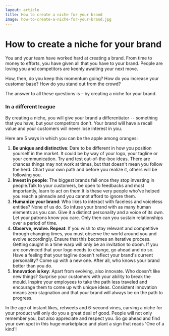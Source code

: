 ```yaml
---
layout: article
title: How to create a niche for your brand
image: how-to-create-a-niche-for-your-brand.jpg
---
```


# How to create a niche for your brand

You and your team have worked hard at creating a brand. From time to money to efforts, you have given all that you have to your brand. People are loving you and competitors are keenly awaiting your next move.

How, then, do you keep this momentum going? How do you increase your customer base? How do you stand out from the crowd?

The answer to all these questions is – by creating a niche for your brand.

### In a different league

By creating a niche, you will give your brand a differentiator -- something that you have, but your competitors don't. Your brand will have a recall value and your customers will never lose interest in you.

Here are 5 ways in which you can be the apple among oranges:

1. **Be unique and distinctive**: Dare to be different in how you position yourself in the market. It could be by way of your logo, your tagline or your communication. Try and test out-of-the-box ideas. There are chances things may not work at times, but that doesn't mean you follow the herd. Chart your own path and before you realize it, others will be following you.
2. **Invest in people**: The biggest brands fail once they stop investing in people.Talk to your customers, be open to feedbacks and most importantly, learn to act on them.It is these very people who've helped you reach a pinnacle and you cannot afford to ignore them.
3. **Humanize your brand**: Who likes to interact with faceless and voiceless entities? None of us do. So infuse your brand with as many human elements as you can. Give it a distinct personality and a voice of its own. Let your patrons know you care. Only then can you sustain relationships over a period of time.
4. **Observe, evolve. Repeat**: If you wish to stay relevant and competitive through changing times, you must observe the world around you and evolve accordingly. Ensure that this becomes an iterative process. Getting caught in a time warp will only be an invitation to doom. If you are convinced that your logo needs to change, go ahead and do so. Have a feeling that your tagline doesn't reflect your brand's current personality? Come up with a new one. After all, who knows your brand better than you do.
5. **Innovation is key**: Apart from evolving, also innovate. Who doesn't like new things? Surprise your customers with your ability to break the mould. Inspire your employees to take the path less traveled and encourage them to come up with unique ideas. Consistent innovation means zero stagnation and that your brand will always be on the path to progress.

In the age of instant likes, retweets and 6-second vines, carving a niche for your product will only do you a great deal of good. People will not only remember you, but also appreciate and respect you. So go ahead and find your own spot in this huge marketplace and plant a sign that reads 'One of a kind'!